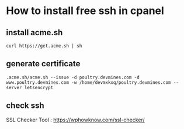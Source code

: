 # How to install free ssh in cpanel
## install acme.sh
```curl https://get.acme.sh | sh```
## generate certificate
```.acme.sh/acme.sh --issue -d poultry.devmines.com -d www.poultry.devmines.com -w /home/devmxkxq/poultry.devmines.com --server letsencrypt```
## check ssh
SSL Checker Tool : https://wphowknow.com/ssl-checker/
